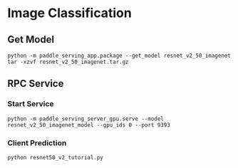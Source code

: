 # Image Classification

## Get Model

```
python -m paddle_serving_app.package --get_model resnet_v2_50_imagenet
tar -xzvf resnet_v2_50_imagenet.tar.gz
```

## RPC Service

### Start Service

```
python -m paddle_serving_server_gpu.serve --model resnet_v2_50_imagenet_model --gpu_ids 0 --port 9393
```

### Client Prediction

```
python resnet50_v2_tutorial.py
```
